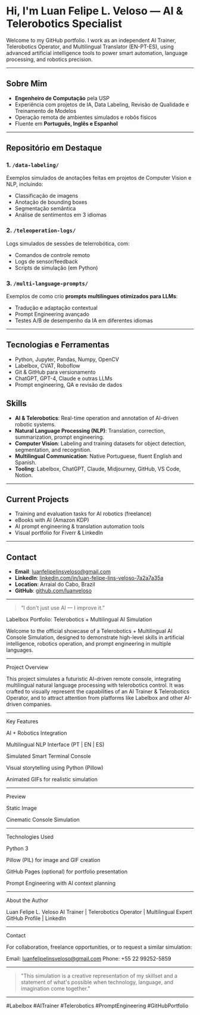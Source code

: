 # Hi, I'm Luan Felipe L. Veloso — AI & Telerobotics Specialist

Welcome to my GitHub portfolio. I work as an independent AI Trainer, Telerobotics Operator, and Multilingual Translator (EN-PT-ES), using advanced artificial intelligence tools to power smart automation, language processing, and robotics precision.

------

## **Sobre Mim**

- **Engenheiro de Computação** pela USP
- Experiência com projetos de IA, Data Labeling, Revisão de Qualidade e Treinamento de Modelos
- Operação remota de ambientes simulados e robôs físicos
- Fluente em **Português, Inglês e Espanhol**

---

## **Repositório em Destaque**

### 1. `/data-labeling/`
Exemplos simulados de anotações feitas em projetos de Computer Vision e NLP, incluindo:
- Classificação de imagens
- Anotação de bounding boxes
- Segmentação semântica
- Análise de sentimentos em 3 idiomas

### 2. `/teleoperation-logs/`
Logs simulados de sessões de telerrobótica, com:
- Comandos de controle remoto
- Logs de sensor/feedback
- Scripts de simulação (em Python)

### 3. `/multi-language-prompts/`
Exemplos de como crio **prompts multilíngues otimizados para LLMs**:
- Tradução e adaptação contextual
- Prompt Engineering avançado
- Testes A/B de desempenho da IA em diferentes idiomas

---

## **Tecnologias e Ferramentas**

- Python, Jupyter, Pandas, Numpy, OpenCV  
- Labelbox, CVAT, Roboflow  
- Git & GitHub para versionamento  
- ChatGPT, GPT-4, Claude e outras LLMs  
- Prompt engineering, QA e revisão de dados


## Skills

- **AI & Telerobotics**: Real-time operation and annotation of AI-driven robotic systems.
- **Natural Language Processing (NLP)**: Translation, correction, summarization, prompt engineering.
- **Computer Vision**: Labeling and training datasets for object detection, segmentation, and recognition.
- **Multilingual Communication**: Native Portuguese, fluent English and Spanish.
- **Tooling**: Labelbox, ChatGPT, Claude, Midjourney, GitHub, VS Code, Notion.

---

## Current Projects

- Training and evaluation tasks for AI robotics (freelance)
- eBooks with AI (Amazon KDP)
- AI prompt engineering & translation automation tools
- Visual portfolio for Fiverr & LinkedIn

---

## Contact

- **Email**: luanfelipelinsveloso@gmail.com  
- **LinkedIn**: [linkedin.com/in/luan-felipe-lins-veloso-7a2a7a35a](https://www.linkedin.com/in/luan-felipe-lins-veloso-7a2a7a35a)  
- **Location**: Arraial do Cabo, Brazil  
- **GitHub**: [github.com/luanveloso](https://github.com/luanveloso)

---

> “I don't just use AI — I improve it.”

Labelbox Portfolio: Telerobotics + Multilingual AI Simulation

Welcome to the official showcase of a Telerobotics + Multilingual AI Console Simulation, designed to demonstrate high-level skills in artificial intelligence, robotics operation, and prompt engineering in multiple languages.


---

Project Overview

This project simulates a futuristic AI-driven remote console, integrating multilingual natural language processing with telerobotics control. It was crafted to visually represent the capabilities of an AI Trainer & Telerobotics Operator, and to attract attention from platforms like Labelbox and other AI-driven companies.


---

Key Features

AI + Robotics Integration

Multilingual NLP Interface (PT | EN | ES)

Simulated Smart Terminal Console

Visual storytelling using Python (Pillow)

Animated GIFs for realistic simulation



---

Preview

Static Image



Cinematic Console Simulation




---

Technologies Used

Python 3

Pillow (PIL) for image and GIF creation

GitHub Pages (optional) for portfolio presentation

Prompt Engineering with AI context planning



---

About the Author

Luan Felipe L. Veloso
AI Trainer | Telerobotics Operator | Multilingual Expert
GitHub Profile | LinkedIn


---

Contact

For collaboration, freelance opportunities, or to request a similar simulation:

Email: luanfelipelinsveloso@gmail.com
Phone: +55 22 99252-5859


---

> "This simulation is a creative representation of my skillset and a statement of what's possible when technology, language, and imagination come together."




---

#Labelbox #AITrainer #Telerobotics #PromptEngineering #GitHubPortfolio




